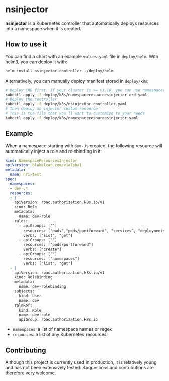 # nsinjector

**nsinjector** is a Kubernetes controller that automatically deploys resources into a namespace when it is created.

## How to use it

You can find a chart with an example `values.yaml` file in `deploy/helm`.
With helm3, you can deploy it with:

```bash
helm install nsinjector-controller ./deploy/helm
```

Alternatively, you can manually deploy manifest stored in `deploy/k8s`:

```bash
# Deploy CRD first. If your cluster is >= v1.16, you can use namespaceresourcesinjector-crd-1.16.yaml instead
kubectl apply -f deploy/k8s/namespaceresourcesinjector-crd.yaml
# Deploy the controller
kubectl apply -f deploy/k8s/nsinjector-controller.yaml
# Then deploy an injector custom resource
# This is the file that you'll want to customize to your needs
kubectl apply -f deploy/k8s/namespaceresourcesinjector.yaml
```

## Example

When a namespace starting with `dev-` is created, the following resource will automatically inject a role and rolebinding in it:

```yaml
kind: NamespaceResourcesInjector
apiVersion: blakelead.com/v1alpha1
metadata:
  name: nri-test
spec:
  namespaces:
  - dev-.*
  resources:
  - |
    apiVersion: rbac.authorization.k8s.io/v1
    kind: Role
    metadata:
      name: dev-role
    rules:
      - apiGroups: [""]
        resources: ["pods","pods/portforward", "services", "deployments", "ingresses"]
        verbs: ["list", "get"]
      - apiGroups: [""]
        resources: ["pods/portforward"]
        verbs: ["create"]
      - apiGroups: [""]
        resources: ["namespaces"]
        verbs: ["list", "get"]
  - |
    apiVersion: rbac.authorization.k8s.io/v1
    kind: RoleBinding
    metadata:
      name: dev-rolebinding
    subjects:
    - kind: User
      name: dev
    roleRef:
      kind: Role
      name: dev-role
      apiGroup: rbac.authorization.k8s.io
```

- `namespaces`:  a list of namespace names or regex
- `resources`: a list of any Kubernetes resources

## Contributing

Although this project is currently used in production, it is relatively young and has not been extensively tested. Suggestions and contributions are therefore very welcome.
